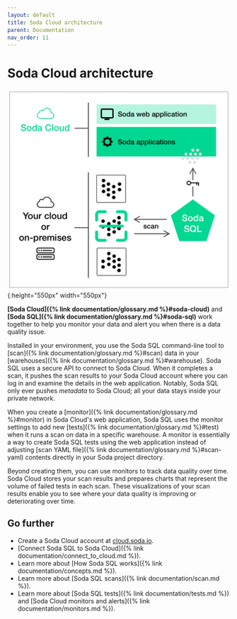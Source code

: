```yaml
---
layout: default
title: Soda Cloud architecture
parent: Documentation
nav_order: 11
---
```


# Soda Cloud architecture

![scan-anatomy](../assets/images/soda-cloud-arch.png){:height="550px" width="550px"}

**[Soda Cloud]({% link documentation/glossary.md %}#soda-cloud)** and **[Soda SQL]({% link documentation/glossary.md %}#soda-sql)** work together to help you monitor your data and alert you when there is a data quality issue. 

Installed in your environment, you use the Soda SQL command-line tool to [scan]({% link documentation/glossary.md %}#scan) data in your [warehouses]({% link documentation/glossary.md %}#warehouse). Soda SQL uses a secure API to connect to Soda Cloud. When it completes a scan, it pushes the scan results to your Soda Cloud account where you can log in and examine the details in the web application. Notably, Soda SQL only ever pushes *metadata* to Soda Cloud; all your data stays inside your private network.

When you create a [monitor]({% link documentation/glossary.md %}#monitor) in Soda Cloud's web application, Soda SQL uses the monitor settings to add new [tests]({% link documentation/glossary.md %}#test) when it runs a scan on data in a specific warehouse. A monitor is essentially a way to create Soda SQL tests using the web application instead of adjusting [scan YAML file]({% link documentation/glossary.md %}#scan-yaml) contents directly in your Soda project directory.

Beyond creating them, you can use monitors to track data quality over time. Soda Cloud stores your scan results and prepares charts that represent the volume of failed tests in each scan. These visualizations of your scan results enable you to see where your data quality is improving or deteriorating over time.

## Go further

* Create a Soda Cloud account at [cloud.soda.io](https://cloud.soda.io/signup).
* [Connect Soda SQL to Soda Cloud]({% link documentation/connect_to_cloud.md %}).
* Learn more about [How Soda SQL works]({% link documentation/concepts.md %}).
* Learn more about [Soda SQL scans]({% link documentation/scan.md %}).
* Learn more about [Soda SQL tests]({% link documentation/tests.md %}) and [Soda Cloud monitors and alerts]({% link documentation/monitors.md %}).